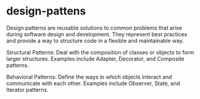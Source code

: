 # design-pattens

Design patterns are reusable solutions to common problems that arise during software design and development. They represent best practices and provide a way to structure code in a flexible and maintainable way. 

Structural Patterns:
Deal with the composition of classes or objects to form larger structures.
Examples include Adapter, Decorator, and Composite patterns.

Behavioral Patterns:
Define the ways in which objects interact and communicate with each other.
Examples include Observer, State, and Iterator patterns.
